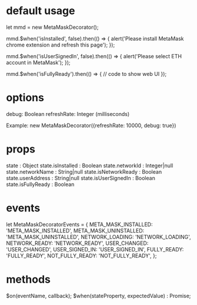 # default usage

let mmd = new MetaMaskDecorator();

mmd.$when('isInstalled', false).then(() => {
    alert('Please install MetaMask chrome extension and refresh this page');
});

mmd.$when('isUserSignedIn', false).then(() => {
    alert('Please select ETH account in MetaMask');
});

mmd.$when('isFullyReady').then(() => {
    // code to show web UI
});

# options

debug: Boolean
refreshRate: Integer (milliseconds)

Example: new MetaMaskDecorator({refreshRate: 10000, debug: true})

# props

state : Object
state.isInstalled : Boolean
state.networkId : Integer|null
state.networkName : String|null
state.isNetworkReady : Boolean
state.userAddress : String|null
state.isUserSignedIn : Boolean
state.isFullyReady : Boolean

# events

let MetaMaskDecoratorEvents = {
  META_MASK_INSTALLED: 'META_MASK_INSTALLED',
  META_MASK_UNINSTALLED: 'META_MASK_UNINSTALLED',
  NETWORK_LOADING: 'NETWORK_LOADING',
  NETWORK_READY: 'NETWORK_READY',
  USER_CHANGED: 'USER_CHANGED',
  USER_SIGNED_IN: 'USER_SIGNED_IN',
  FULLY_READY: 'FULLY_READY',
  NOT_FULLY_READY: 'NOT_FULLY_READY',
};

# methods

$on(eventName, callback);
$when(stateProperty, expectedValue) : Promise;


